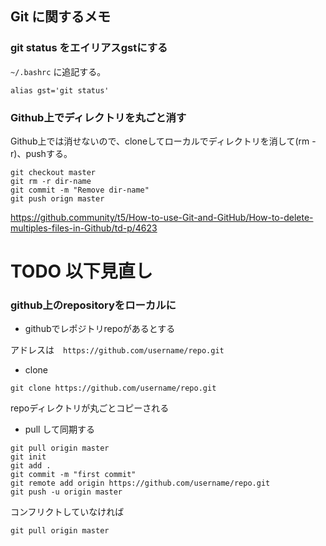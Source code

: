 ## Git に関するメモ

### git status をエイリアスgstにする

`~/.bashrc` に追記する。

```
alias gst='git status'
```


### Github上でディレクトリを丸ごと消す

Github上では消せないので、cloneしてローカルでディレクトリを消して(rm -r)、pushする。

```
git checkout master
git rm -r dir-name
git commit -m "Remove dir-name"
git push orign master
```
https://github.community/t5/How-to-use-Git-and-GitHub/How-to-delete-multiples-files-in-Github/td-p/4623

# TODO 以下見直し

### github上のrepositoryをローカルに

* githubでレポジトリrepoがあるとする

アドレスは　`https://github.com/username/repo.git`

* clone

`git clone https://github.com/username/repo.git`

repoディレクトリが丸ごとコピーされる

* pull して同期する

```
git pull origin master
git init
git add .
git commit -m "first commit"
git remote add origin https://github.com/username/repo.git
git push -u origin master
```
コンフリクトしていなければ

`git pull origin master`

